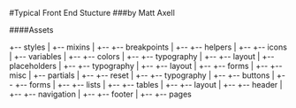 #Typical Front End Stucture
###by Matt Axell

####Assets

+-- styles
|   +-- mixins
|   +-- +-- breakpoints
|   +-- +-- helpers
|   +-- +-- icons
|   +-- variables
|   +-- +-- colors
|   +-- +-- typography
|   +-- +-- layout
|   +-- placeholders
|   +-- +-- typography
|   +-- +-- layout
|   +-- +-- forms
|   +-- +-- misc
|   +-- partials
|   +-- +-- reset
|   +-- +-- typography
|   +-- +-- buttons
|   +-- +-- forms
|   +-- +-- lists
|   +-- +-- tables
|   +-- +-- layout
|   +-- +-- header
|   +-- +-- navigation
|   +-- +-- footer
|   +-- +-- pages